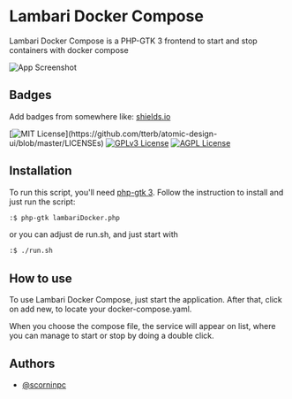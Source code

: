 
# Lambari Docker Compose

Lambari Docker Compose is a PHP-GTK 3 frontend to start and stop containers with docker compose 



![App Screenshot](https://via.placeholder.com/468x300?text=aaa)


## Badges

Add badges from somewhere like: [shields.io](https://shields.io/)

[![MIT License](https://img.shields.io/apm/l/atomic-design-ui.svg?)](https://github.com/tterb/atomic-design-ui/blob/master/LICENSEs)
[![GPLv3 License](https://img.shields.io/badge/License-GPL%20v3-yellow.svg)](https://opensource.org/licenses/)
[![AGPL License](https://img.shields.io/badge/license-AGPL-blue.svg)](http://www.gnu.org/licenses/agpl-3.0)


## Installation

To run this script, you'll need [php-gtk 3](https://github.com/scorninpc/php-gtk3/). Follow the instruction to install and just run the script: 

```bash
:$ php-gtk lambariDocker.php
```

or you can adjust de run.sh, and just start with

```bash
:$ ./run.sh
```


## How to use

To use Lambari Docker Compose, just start the application. After that, click on add new, to locate your docker-compose.yaml.

When you choose the compose file, the service will appear on list, where you can manage to start or stop by doing a double click.
## Authors

- [@scorninpc](https://www.github.com/scorninpc)

